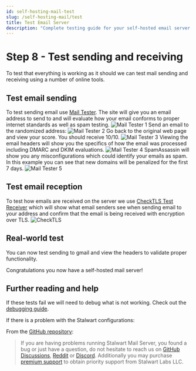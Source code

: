 ```yaml
---
id: self-hosting-mail-test
slug: /self-hosting-mail/test
title: Test Email Server
description: "Complete testing guide for your self-hosted email server. Includes sending/receiving tests, spam filter validation, and mail client configuration verification."
---
```

# Step 8 - Test sending and receiving

To test that everything is working as it should we can test mail sending and receiving using a number of online tools.

## Test email sending

To test sending email use [Mail Tester](https://www.mail-tester.com/). The site will give you an email address to send to and will evaluate how your email conforms to proper internet standards as well as spam testing.
![Mail Tester 1](./assets/mail-tester-1.png)
Send an email to the randomized address:
![Mail Tester 2](./assets/mail-tester-2.png)
Go back to the original web page and view your score. You should receive 10/10.
![Mail Tester 3](./assets/mail-tester-3.png)
Viewing the email headers will show you the specifics of how the email was processed including DMARC and DKIM evaluations.
![Mail Tester 4](./assets/mail-tester-4.png)
SpamAssassin will show you any misconfigurations which could identify your emails as spam.  In this example you can see that new domains will be penalized for the first 7 days.
![Mail Tester 5](./assets/mail-tester-5.png)

## Test email reception

To test how emails are received on the server we use [CheckTLS Test Receiver](https://www.checktls.com/TestReceiver) which will show what email senders see when sending email to your address and confirm that the email is being received with encryption over TLS.
![CheckTLS](./assets/checktls-1.png)

## Real-world test

You can now test sending to gmail and view the headers to validate proper functionality.

Congratulations you now have a self-hosted mail server!

## Further reading and help

If these tests fail we will need to debug what is not working. Check out the [debugging guide](debugging.md).

If there is a problem with the Stalwart configurations:

From the [GitHub repository](https://github.com/stalwartlabs/mail-server):
>If you are having problems running Stalwart Mail Server, you found
>a bug or just have a question, do not hesitate to reach us on
>[GitHub Discussions](https://github.com/stalwartlabs/mail-server/discussions), [Reddit](https://www.reddit.com/r/stalwartlabs) or [Discord](https://discord.gg/aVQr3jF8jd). Additionally you may
> purchase [premium support](https://stalw.art/support) to obtain priority support from Stalwart Labs LLC.
